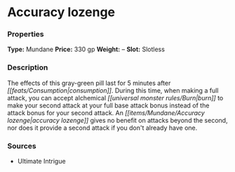 ﻿---
Title: "Accuracy lozenge"
Type: "Mundane"
Price: "330 gp"
Weight: "–"
Slot: "Slotless"
Description: |
  "The effects of this gray-green pill last for 5 minutes after consumption. During this time, when making a full attack, you can accept alchemical burn to make your second attack at your full base attack bonus instead of the attack bonus for your second attack. An accuracy lozenge gives no benefit on attacks beyond the second, nor does it provide a second attack if you don't already have one."
Sources: "['Ultimate Intrigue']"
---

# Accuracy lozenge

### Properties

**Type:** Mundane **Price:** 330 gp **Weight:** – **Slot:** Slotless

### Description

The effects of this gray-green pill last for 5 minutes after _[[feats/Consumption|consumption]]_. During this time, when making a full attack, you can accept alchemical _[[universal monster rules/Burn|burn]]_ to make your second attack at your full base attack bonus instead of the attack bonus for your second attack. An _[[items/Mundane/Accuracy lozenge|accuracy lozenge]]_ gives no benefit on attacks beyond the second, nor does it provide a second attack if you don't already have one.

### Sources

* Ultimate Intrigue